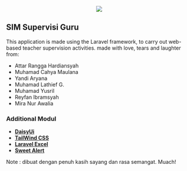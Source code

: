 <p align="center">
<img src="https://smkwikrama.sch.id/assets/images/construct/logo-big.png">
</p>

## SIM Supervisi Guru

This application is made using the Laravel framework, to carry out web-based teacher supervision activities.
made with love, tears and laughter from:

- Attar Rangga Hardiansyah
- Muhamad Cahya Maulana
- Yandi Aryana
- Muhamad Lathief G.
- Muhamad Yusril
- Reyfan Ibramsyah
- Mira Nur Awalia

### Additional Modul

- **[DaisyUi](https://daisyui.com/)**
- **[TailWind CSS](https://tailwindcss.com/)**
- **[Laravel Excel](https://laravel-excel.com/)**
- **[Sweet Alert](https://sweetalert.js.org/)**


Note : dibuat dengan penuh kasih sayang dan rasa semangat. Muach!
